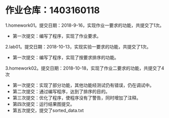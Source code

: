 # 作业仓库：1403160118

1.homework01。提交日期：2018-9-16，实现作业一要求的功能，共提交了1次。<br>
+ 第一次提交：编写了程序，实现了作业要求。

2.lab01。提交日期：2018-10-13，实现实验一要求的功能，共提交了1次。<br>
+ 第一次提交：编写了程序，实现了按要求排序的功能。

3.homework02。提交日期：2018-10-18，实现了作业二要求的功能，共提交了4次<br>
+ 第一次提交：实现了部分功能，其他功能经测试仍有错误，仍在调试中。
+ 第二次提交：通过编写程序，达到了排序的目的。
+ 第三次提交：优化了程序，使程序没有了警告，同时增加了注释。
+ 第四次提交：运行结果图提交。
+ 第五次提交，提交了sorted_data.txt
